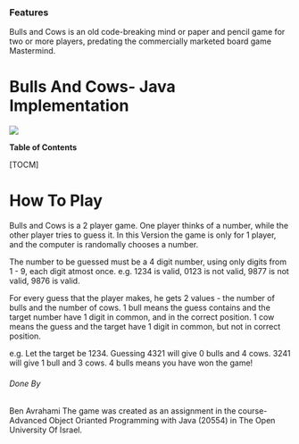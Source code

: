 ### Features

Bulls and Cows is an old code-breaking mind or paper and pencil game for two or more players, predating the commercially marketed board game Mastermind.
# Bulls And Cows- Java Implementation

[![](https://i.ytimg.com/vi/zH4B5p9NYEY/maxresdefault.jpg)](http://https://i.ytimg.com/vi/zH4B5p9NYEY/maxresdefault.jpg)



**Table of Contents**

[TOCM]


How To Play
=============
Bulls and Cows is a 2 player game. One player thinks of a number, while the other player tries to guess it. In this Version the game is only for 1 player, and the computer is randomally chooses a number.

The number to be guessed must be a 4 digit number, using only digits from 1 - 9, each digit atmost once. e.g. 1234 is valid, 0123 is not valid, 9877 is not valid, 9876 is valid.

For every guess that the player makes, he gets 2 values -
the number of bulls and the number of cows.
1 bull means the guess contains and the target number have 1 digit in common, and in the correct position.
1 cow means the guess and the target have 1 digit in common, but not in correct position.

e.g. Let the target be 1234. Guessing 4321 will give 0 bulls and 4 cows. 3241 will give 1 bull and 3 cows. 4 bulls means you have won the game!

###### Done By
Ben Avrahami 
The game was created as an assignment in the course- Advanced Object Orianted Programming with Java (20554) in The Open University Of Israel.


